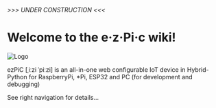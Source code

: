 *>>> UNDER CONSTRUCTION <<<*

# Welcome to the e·z·Pi·c wiki!

![Logo](https://github.com/fablab-wue/ezPiC/blob/master/doc/ezPiC.svg)

ezPiC [ˌiːzi ˈpiːzi] is an all-in-one web configurable IoT device in Hybrid-Python for RaspberryPi, \*Pi, ESP32 and PC (for development and debugging)

See right navigation for details...